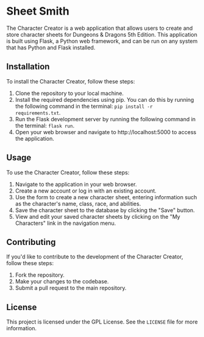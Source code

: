 # Sheet Smith
 
The Character Creator is a web application that allows users to create and store character sheets for Dungeons & Dragons 5th Edition. This application is built using Flask, a Python web framework, and can be run on any system that has Python and Flask installed.

## Installation

To install the Character Creator, follow these steps:

1. Clone the repository to your local machine.
2. Install the required dependencies using pip. You can do this by running the following command in the terminal: `pip install -r requirements.txt`.
3. Run the Flask development server by running the following command in the terminal: `flask run`.
4. Open your web browser and navigate to http://localhost:5000 to access the application.

## Usage

To use the Character Creator, follow these steps:

1. Navigate to the application in your web browser.
2. Create a new account or log in with an existing account.
3. Use the form to create a new character sheet, entering information such as the character's name, class, race, and abilities.
4. Save the character sheet to the database by clicking the "Save" button.
5. View and edit your saved character sheets by clicking on the "My Characters" link in the navigation menu.

## Contributing

If you'd like to contribute to the development of the Character Creator, follow these steps:

1. Fork the repository.
2. Make your changes to the codebase.
3. Submit a pull request to the main repository.

## License

This project is licensed under the GPL License. See the `LICENSE` file for more information.
